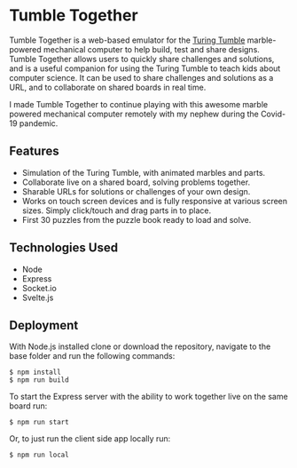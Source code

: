 # Tumble Together

Tumble Together is a web-based emulator for the [Turing Tumble](https://www.turingtumble.com/) marble-powered mechanical computer to help build, test and share designs. Tumble Together allows users to quickly share challenges and solutions, and is a useful companion for using the Turing Tumble to teach kids about computer science. It can be used to share challenges and solutions as a URL, and to collaborate on shared boards in real time.

I made Tumble Together to continue playing with this awesome marble powered mechanical computer remotely with my nephew during the Covid-19 pandemic.

## Features

- Simulation of the Turing Tumble, with animated marbles and parts.
- Collaborate live on a shared board, solving problems together.
- Sharable URLs for solutions or challenges of your own design.
- Works on touch screen devices and is fully responsive at various screen sizes. Simply click/touch and drag parts in to place.
- First 30 puzzles from the puzzle book ready to load and solve.

## Technologies Used

- Node
- Express
- Socket.io
- Svelte.js

## Deployment

With Node.js installed clone or download the repository, navigate to the base folder and run the following commands:

```
$ npm install
$ npm run build
```

To start the Express server with the ability to work together live on the same board run:

```
$ npm run start
```

Or, to just run the client side app locally run:

```
$ npm run local
```
